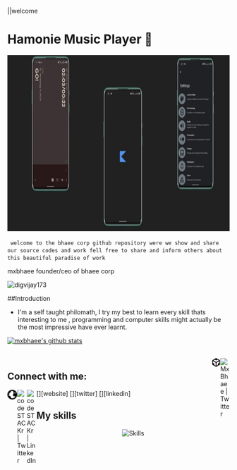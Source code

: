 ||welcome

# Hamonie Music Player 🎵
<img src="https://raw.githubusercontent.com/mxbhaee/Hamonie/master/hamonie.jpg" width="1080" height="400">

`` welcome to the bhaee corp github repository were we show and share our source codes and work fell free to share and inform others about this beautiful paradise of work``
</br>

<bold>mxbhaee founder/ceo of bhaee corp</bold>
</br>
<p align="left"> 
<img src="https://komarev.com/ghpvc/?username=mxbhaee&label=Views&color=blue&style=plastic" alt="digvijay173" />
</p>

##Introduction

* I'm a self taught philomath, I try my best to learn every skill thats interesting to me , programming and computer skills might actually be the most impressive have ever learnt.

[![mxbhaee's github stats](https://github-readme-stats.vercel.app/api?username=mxbhaee&count_private=true&include_all_commits=true&theme=radical)](https://google.com)
</br>

<br />

<a href="https://twitter.com/MxBhaee">
  <img align="right" alt="MxBhaee | Twitter" width="21px" src="https://raw.githubusercontent.com/anuraghazra/anuraghazra/master/assets/twitter.svg" />
</a>
<a href="https://codesandbox.io/u/anuraghazra">
  <img align="right" alt="Mxbhaee | CodeSandbox" width="20px" src="https://raw.githubusercontent.com/anuraghazra/anuraghazra/master/assets/codesandbox.svg" />
</a>

## Connect with me:
[<img align="left" alt="codeSTACKr.com" width="22px" src="https://raw.githubusercontent.com/iconic/open-iconic/master/svg/globe.svg" />][website]
[<img align="left" alt="codeSTACKr | Twitter" width="22px" src="https://cdn.jsdelivr.net/npm/simple-icons@v3/icons/twitter.svg" />][twitter]
[<img align="left" alt="codeSTACKr | LinkedIn" width="22px" src="https://cdn.jsdelivr.net/npm/simple-icons@v3/icons/linkedin.svg" />][linkedin]
<br />

## My skills

<p align="center">
  <img align="center" alt="Skills" src="https://github.com/viclafouch/viclafouch/blob/master/img/pack.png" />
</p>


